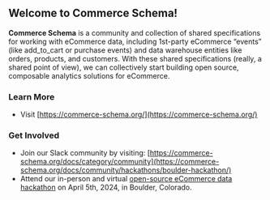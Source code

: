 ## Welcome to Commerce Schema!

**Commerce Schema** is a community and collection of shared specifications for working with eCommerce data, including 1st-party eCommerce “events” (like add_to_cart or purchase events) and data warehouse entities like orders, products, and customers. With these shared specifications (really, a shared point of view), we can collectively start building open source, composable analytics solutions for eCommerce.

### Learn More

* Visit [https://commerce-schema.org/](https://commerce-schema.org/)

### Get Involved

* Join our Slack community by visiting: [https://commerce-schema.org/docs/category/community](https://commerce-schema.org/docs/community/hackathons/boulder-hackathon/)
* Attend our in-person and virtual [open-source eCommerce data hackathon](https://commerce-schema.org/docs/community/hackathons/boulder-hackathon/) on April 5th, 2024, in Boulder, Colorado.

